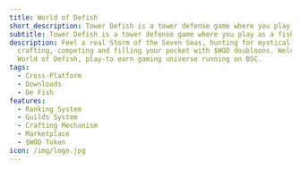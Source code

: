 ```yaml
---
title: World of Defish
short_description: Tower Defish is a tower defense game where you play as a fish
subtitle: Tower Defish is a tower defense game where you play as a fish
description: Feel a real Storm of the Seven Seas, hunting for mystical NFT Fish,
  crafting, competing and filling your pocket with $WOD doubloons. Welcome to
  World of Defish, play-to earn gaming universe running on BSC.
tags:
  - Cross-Platform
  - Downloads
  - De Fish
features:
  - Ranking System
  - Guilds System
  - Crafting Mechanism
  - Marketplace
  - $WOD Token
icon: /img/logo.jpg
---
```

